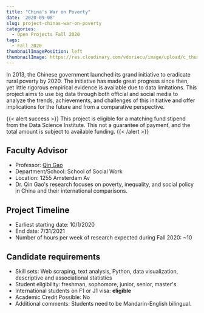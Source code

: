 ```yaml
---
title: "China's War on Poverty"
date: '2020-09-08'
slug: project-chinas-war-on-poverty
categories:
  - Open Projects Fall 2020
tags:
  - Fall 2020
thumbnailImagePosition: left
thumbnailImage: https://res.cloudinary.com/vdoriecu/image/upload/c_thumb,w_200,g_face/v1579110178/construction_c6dqbd.png
---
```

In 2013, the Chinese government launched its grand initiative to eradicate rural poverty by 2020. The initiative has made great progress since then, yet little rigorous empirical evidence is available due to data limitations. This project aims to use big data through both official and social media to analyze the trends, achievements, and challenges of this initiative and offer implications for the future and from a comparative perspective.

<!--more-->

{{< alert success >}}
This project is eligible for a matching fund stipend from the Data Science Institute. This not a guarantee of payment, and the total amount is subject to available funding.
{{< /alert >}}

## Faculty Advisor
+ Professor: [Qin Gao](https://chinacenter.socialwork.columbia.edu)
+ Department/School: School of Social Work
+ Location: 1255 Amsterdam Av
+ Dr. Qin Gao's research focuses on poverty, inequality, and social policy in China and their international comparisons.

## Project Timeline
+ Earliest starting date: 10/1/2020
+ End date: 7/31/2021
+ Number of hours per week of research expected during Fall 2020: ~10

## Candidate requirements
+ Skill sets: Web scraping, text analysis, Python, data visualization, descriptive and associational statistics
+ Student eligibility: freshman, sophomore, junior, senior, master's
+ International students on F1 or J1 visa: **eligible**
+ Academic Credit Possible: No
+ Additional comments: Students need to be Mandarin-English bilingual.

